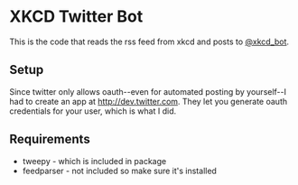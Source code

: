 # XKCD Twitter Bot

This is the code that reads the rss feed from xkcd and posts to [@xkcd_bot](http://twitter.com/xkcd_bot).

## Setup

Since twitter only allows oauth--even for automated posting by yourself--I had to create an app at http://dev.twitter.com.  They let you generate oauth credentials for your user, which is what I did.

## Requirements

* tweepy - which is included in package
* feedparser - not included so make sure it's installed
